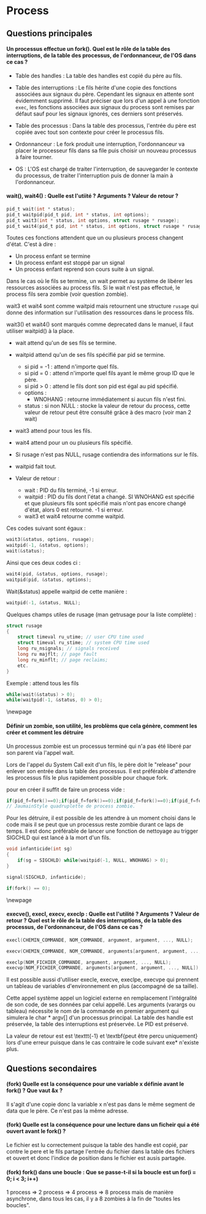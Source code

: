 # Process

## Questions principales

#### Un processus effectue un fork(). Quel est le rôle de la table des interruptions, de la table des processus, de l'ordonnanceur, de l'OS dans ce cas ?

+ Table des handles : La table des handles est copié du père au fils.
+ Table des interruptions : Le fils hérite d'une copie des fonctions associées
  aux signaux du père. Cependant les signaux en attente sont évidemment
  supprimé. Il faut préciser que lors d'un appel à une fonction `exec`, les
  fonctions associées aux signaux du process sont remises par défaut sauf pour
  les signaux ignorés, ces derniers sont préservés.

+ Table des processus : Dans la table des processus, l'entrée du père est copiée
  avec tout son contexte pour créer le processus fils.

+ Ordonnanceur : Le fork produit une interruption, l'ordonnanceur va placer le
  processeur fils dans sa file puis choisir un nouveau processus à faire
  tourner.

+ OS : L'OS est chargé de traiter l'interruption, de sauvegarder le contexte du
  processus, de traiter l'interruption puis de donner la main à l'ordonnanceur.

#### wait(), wait4() : Quelle est l'utiité ? Arguments ? Valeur de retour ?

```C
pid_t wait(int * status);
pid_t waitpid(pid_t pid, int * status, int options);
pid_t wait3(int * status, int options, struct rusage * rusage);
pid_t wait4(pid_t pid, int * status, int options, struct rusage * rusage);
```

Toutes ces fonctions attendent que un ou plusieurs process changent d'état.
C'est à dire : 

* Un process enfant se termine
* Un process enfant est stoppé par un signal
* Un process enfant reprend son cours suite à un signal.

Dans le cas où le fils se termine, un wait permet au système de libérer les
ressources associées au process fils. Si le wait n'est pas effectué, le process
fils sera zombie (voir question zombie).

wait3 et wait4 sont comme waitpid mais retournent une structure `rusage` qui
donne des information sur l'utilisation des ressources dans le process fils.

wait3() et wait4() sont marqués comme deprecated dans le manuel, il faut
utiliser waitpid() à la place.

* wait attend qu'un de ses fils se termine.
* waitpid attend qu'un de ses fils spécifié par pid se termine.
	+ si pid = -1 : attend n'importe quel fils.
	+ si pid = 0 : attend n'importe quel fils ayant le même group ID que le
	  père.
	+ si pid > 0 : attend le fils dont son pid est égal au pid spécifié.
	+ options :
		- WNOHANG : retourne immédiatement si aucun fils n'est fini.
	+ status : si non NULL : stocke la valeur de retour du process, cette valeur
	  de retour peut être consulté grâce à des macro (voir man 2 wait)

* wait3 attend pour tous les fils.
* wait4 attend pour un ou plusieurs fils spécifié.
* Si rusage n'est pas NULL, rusage contiendra des informations sur le fils.
* waitpid fait tout.
* Valeur de retour : 
	+ wait : PID du fils terminé, -1 si erreur.
	+ waitpid : PID du fils dont l'état a changé. SI WNOHANG est spécifié et que
	  plusieurs fils sont spécifié mais n'ont pas encore changé d'état, alors 0
	  est retourné. -1 si erreur.
	+ wait3 et wait4 retourne comme waitpid.

Ces codes suivant sont égaux : 

```C 
wait3(&status, options, rusage);
waitpid(-1, &status, options);
wait(&status);
```

Ainsi que ces deux codes ci :

```C
wait4(pid, &status, options, rusage);
waitpid(pid, &status, options);
```

Wait(&status) appelle waitpid de cette manière :

```C
waitpid(-1, &status, NULL);
```


Quelques champs utiles de rusage (man getrusage pour la liste complète) :
```C
struct rusage
{
	struct timeval ru_utime; // user CPU time used
	struct timeval ru_stime; // system CPU time used
	long ru_nsignals; // signals received
	long ru majflt; // page fault
	long ru_minflt; // page reclaims;
	etc.
}
```

Exemple : attend tous les fils

```C
while(wait(&status) > 0);
while(waitpid(-1, &status, 0) > 0);
```

\newpage

#### Définir un zombie, son utilité, les problèms que cela génère, comment les créer et comment les détruire

Un processus zombie est un processus terminé qui n'a pas été liberé par son
parent via l'appel wait.

Lors de l'appel du System Call exit d'un fils, le père doit le "release" pour
enlever son entrée dans la table des processus. Il est préférable d'attendre les
processus fils le plus rapidement possible pour chaque fork.

pour en créer il suffit de faire un process vide : 

```C
if(pid_f=fork()==0);if(pid_f=fork()==0);if(pid_f=fork()==0);if(pid_f=fork()==0); 	
// JaumainStyle quadruplette de process zombie.
```

Pour les détruire, il est possible de les attendre à un moment choisi dans le
code mais il se peut que un processus reste zombie durant ce laps de temps. Il
est donc préférable de lancer une fonction de nettoyage au trigger SIGCHLD qui
est lancé à la mort d'un fils.

```C
void infanticide(int sg)
{
	if(sg = SIGCHLD) while(waitpid(-1, NULL, WNOHANG) > 0);
}

signal(SIGCHLD, infanticide);

if(fork() == 0);
```

\newpage

#### execve(), execl, execv, execlp : Quelle est l'utilité ? Arguments ? Valeur de retour ?  Quel est le rôle de la table des interruptions, de la table des processus, de l'ordonnanceur, de l'OS dans ce cas ?

```C
execl(CHEMIN_COMMANDE, NOM_COMMANDE, argument, argument, ..., NULL);
```

```C
execv(CHEMIN_COMMANDE, NOM_COMMANDE, arguments[argument, argument, ..., NULL]);
```

```C
execlp(NOM_FICHIER_COMMANDE, argument, argument, ..., NULL);
execvp(NOM_FICHIER_COMMANDE, arguments[argument, argument, ..., NULL]);
```

Il est possible aussi d'utiliser execle, execve, execlpe, execvpe qui prennent
un tableau de variables d'environnement en plus (accompagné de sa taille).

Cette appel système appel un logiciel externe en remplacement l'intégralité de
son code, de ses données par celui appellé. Les arguments (varargs ou tableau)
nécessite le nom de la commande en premier argument qui simulera le char *
argv[] d'un processus principal.
La table des handle est préservée, la table des interruptions est préservée.
Le PID est préservé.

La valeur de retour est est \texttt{-1} et \textbf{peut être percu uniquement}
lors d'une erreur puisque dans le cas contraire le code suivant exe\* n'existe
plus.

## Questions secondaires

#### (fork) Quelle est la conséquence pour une variable x définie avant le fork() ? Que vaut &x ?

Il s'agit d'une copie donc la variable x n'est pas dans le même segment de data
que le père. Ce n'est pas la même adresse.

#### (fork) Quelle est la conséquence pour une lecture dans un ficheir qui a été ouvert avant le fork() ?

Le fichier est lu correctement puisque la table des handle est copié, par contre
le pere et le fils partage l'entrée du fichier dans la table des fichiers et
ouvert et donc l'indice de position dans le fichier est ausis partagée.

#### (fork) fork() dans une boucle : Que se passe-t-il si la boucle est un for(i = 0; i < 3; i++)
1 process => 2 process => 4 process => 8 process
mais de manière asynchrone, dans tous les cas, il y a 8 zombies à la fin de
"toutes les boucles".

